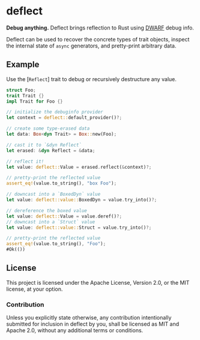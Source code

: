 <!-- Do not edit README.md manually. Instead, edit the module comment of `src/lib.rs`. -->

# deflect

**Debug anything.** Deflect brings reflection to Rust using [DWARF] debug
info.

Deflect can be used to recover the concrete types of trait objects, inspect
the internal state of `async` generators, and pretty-print arbitrary data.

[DWARF]: https://en.wikipedia.org/wiki/DWARF

## Example
Use the [`Reflect`] trait to debug or recursively destructure any value.

```rust
struct Foo;
trait Trait {}
impl Trait for Foo {}

// initialize the debuginfo provider
let context = deflect::default_provider()?;

// create some type-erased data
let data: Box<dyn Trait> = Box::new(Foo);

// cast it to `&dyn Reflect`
let erased: &dyn Reflect = &data;

// reflect it!
let value: deflect::Value = erased.reflect(&context)?;

// pretty-print the reflected value
assert_eq!(value.to_string(), "box Foo");

// downcast into a `BoxedDyn` value
let value: deflect::value::BoxedDyn = value.try_into()?;

// dereference the boxed value
let value: deflect::Value = value.deref()?;
// downcast into a `Struct` value
let value: deflect::value::Struct = value.try_into()?;

// pretty-print the reflected value
assert_eq!(value.to_string(), "Foo");
#Ok(())
```

## License

This project is licensed under the Apache License, Version 2.0, or the MIT
license, at your option.

### Contribution

Unless you explicitly state otherwise, any contribution intentionally submitted
for inclusion in deflect by you, shall be licensed as MIT and Apache 2.0,
without any additional terms or conditions.
